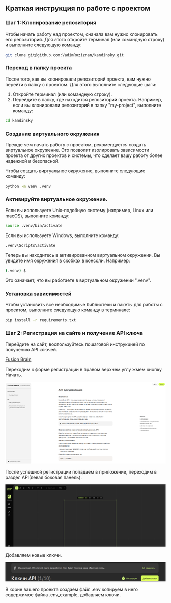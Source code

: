 ## Краткая инструкция по работе с проектом

### Шаг 1: Клонирование репозитория
Чтобы начать работу над проектом, сначала вам нужно клонировать его репозиторий. Для этого откройте терминал (или командную строку) и выполните следующую команду:

```bash
git clone git@github.com:VadimRoziznan/kandinsky.git
```

### Переход в папку проекта
После того, как вы клонировали репозиторий проекта, вам нужно перейти в папку с проектом. Для этого выполните следующие шаги:

1. Откройте терминал (или командную строку).
2. Перейдите в папку, где находится репозиторий проекта. Например, если вы клонировали репозиторий в папку "my-project", выполните команду:

```bash
cd kandinsky
```
### Создание виртуального окружения
Прежде чем начать работу с проектом, рекомендуется создать виртуальное окружение. Это позволит изолировать зависимости проекта от других проектов и системы, что сделает вашу работу более надежной и безопасной.

Чтобы создать виртуальное окружение, выполните следующие команду:

```bash
python -m venv .venv
```

### Активируйте виртуальное окружение. 
Если вы используете Unix-подобную систему (например, Linux или macOS), выполните команду:

```bash
source .venv/bin/activate
```

Если вы используете Windows, выполните команду:

```bash
.venv\Scripts\activate
```

Теперь вы находитесь в активированном виртуальном окружении. Вы увидите имя окружения в скобках в консоли. Например:

```bash
(.venv) $
```

Это означает, что вы работаете в виртуальном окружении ".venv".

### Установка зависимостей

Чтобы установить все необходимые библиотеки и пакеты для работы с проектом, выполните следующую команду в терминале:

```bash
pip install -r requirements.txt
```

### Шаг 2: Регистрация на сайте и получение API ключа

Перейдите на сайт, воспользуйтесь пошаговой инструкцией по получению API ключей.

[Fusion Brain](https://fusionbrain.ai/docs/)

Переходим к форме регистрации в правом верхнем углу жмем кнопку Начать.

![Image description](pictures/registration.png)

После успешной регистрации попадаем в приложение, переходим в раздел API(левая боковая панель).

![Image description](pictures/application.png)

Добавляем новые ключи.

![Image description](pictures/api_keys.png)

В корне вашего проекта создаём файл .env копируем в него содержимое файла .env_example, добавляем ключи.
